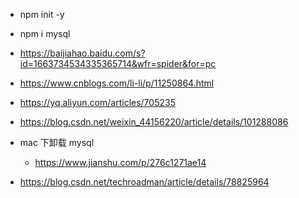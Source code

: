 - npm init -y
- npm i mysql

- https://baijiahao.baidu.com/s?id=1663734534335365714&wfr=spider&for=pc

- https://www.cnblogs.com/li-li/p/11250864.html

- https://yq.aliyun.com/articles/705235

- https://blog.csdn.net/weixin_44156220/article/details/101288086

- mac 下卸载 mysql
  - https://www.jianshu.com/p/276c1271ae14

- https://blog.csdn.net/techroadman/article/details/78825964
